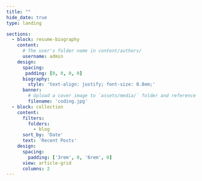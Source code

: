 ```yaml
---
title: ""
hide_date: true
type: landing

sections:
  - block: resume-biography
    content:
      # The user's folder name in content/authors/
      username: admin
    design:
      spacing:
       padding: [0, 0, 0, 0]
      biography:
        style: 'text-align: justify; font-size: 0.8em;'
      banner:
        # Upload a cover image to `assets/media/` folder and reference its filename here (optional)
        filename: 'coding.jpg'
  - block: collection
    content:
      filters:
        folders:
          - blog
      sort_by: 'Date'
      text: 'Recent Posts'
    design:
      spacing:
        padding: ['3rem', 0, '6rem', 0]
      view: article-grid
      columns: 2
---
```

